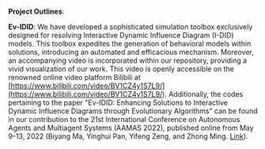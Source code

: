**Project Outlines**:

**Ev-IDID**:
We have developed a sophisticated simulation toolbox exclusively designed for resolving Interactive Dynamic Influence Diagram (I-DID) models. This toolbox expedites the generation of behavioral models within solutions, introducing an automated and efficacious mechanism. Moreover, an accompanying video is incorporated within our repository, providing a vivid visualization of our work. This video is openly accessible on the renowned online video platform Bilibili at [https://www.bilibili.com/video/BV1CZ4y1S7L9/](https://www.bilibili.com/video/BV1CZ4y1S7L9/). Additionally, the codes pertaining to the paper "Ev-IDID: Enhancing Solutions to Interactive Dynamic Influence Diagrams through Evolutionary Algorithms" can be found in our contribution to the 21st International Conference on Autonomous Agents and Multiagent Systems (AAMAS 2022), published online from May 9-13, 2022 (Biyang Ma, Yinghui Pan, Yifeng Zeng, and Zhong Ming. [Link](https://ifmas.csc.liv.ac.uk/Proceedings/aamas2022/pdfs/p1911.pdf)).


